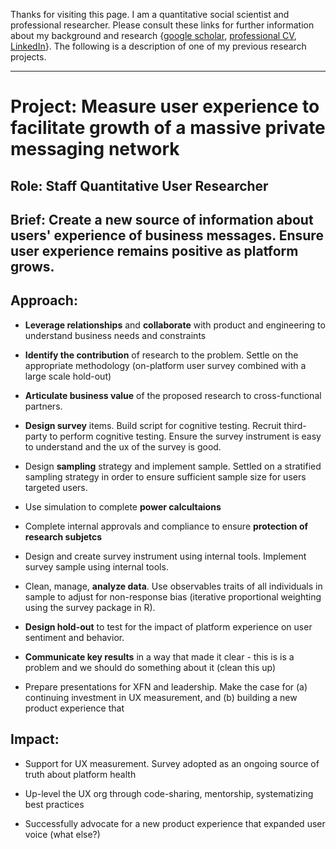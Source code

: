 Thanks for visiting this page. I am a quantitative social scientist and professional researcher. Please consult these links for further information about my background and research {[google scholar](https://scholar.google.com/citations?user=6KLv8dEAAAAJ&hl=en), [professional CV](https://www.dropbox.com/scl/fi/o7xilz8e9tom1mrjhm2eq/Gell-Redman_CV_QuantUXR.pdf?rlkey=4rshpayh370qke5cm07bpxszg&dl=0), [LinkedIn](https://www.linkedin.com/in/micah-gell-redman/)}. The following is a description of one of my previous research projects.

---

# Project: Measure user experience to facilitate growth of a massive private messaging network

## Role: Staff Quantitative User Researcher

## Brief: Create a new source of information about users' experience of business messages. Ensure user experience remains positive as platform grows.

## Approach: 

 - **Leverage relationships** and **collaborate** with product and engineering to understand business needs and constraints

 - **Identify the contribution** of research to the problem. Settle on the appropriate methodology (on-platform user survey combined with a large scale hold-out)

 - **Articulate business value** of the proposed research to cross-functional partners.

 - **Design survey** items. Build script for cognitive testing. Recruit third-party to perform cognitive testing. Ensure the survey instrument is easy to understand and the ux of the survey is good.

 - Design **sampling** strategy and implement sample. Settled on a stratified sampling strategy in order to ensure sufficient sample size for users targeted users.

 - Use simulation to complete **power calcultaions**

 - Complete internal approvals and compliance to ensure **protection of research subjetcs**

 - Design and create survey instrument using internal tools. Implement survey sample using internal tools.

 - Clean, manage, **analyze data**. Use observables traits of all individuals in sample to adjust for non-response bias (iterative proportional weighting using the survey package in R). 

 - **Design hold-out** to test for the impact of platform experience on user sentiment and behavior.

 - **Communicate key results** in a way that made it clear - this is is a problem and we should do something about it (clean this up)

 - Prepare presentations for XFN and leadership. Make the case for (a) continuing investment in UX measurement, and (b) building a new product experience that 

## Impact: 
 - Support for UX measurement. Survey adopted as an ongoing source of truth about platform health

 - Up-level the UX org through code-sharing, mentorship, systematizing best practices
 
 - Successfully advocate for a new product experience that expanded user voice (what else?)


